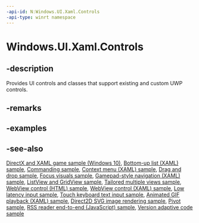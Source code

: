 ```yaml
---
-api-id: N:Windows.UI.Xaml.Controls
-api-type: winrt namespace
---
```


# Windows.UI.Xaml.Controls

## -description

Provides UI controls and classes that support existing and custom UWP controls.



## -remarks

## -examples

## -see-also

[DirectX and XAML game sample (Windows 10)](https://github.com/Microsoft/Windows-universal-samples/tree/master/Samples/Simple3DGameXaml), [Bottom-up list (XAML) sample](https://github.com/Microsoft/Windows-universal-samples/tree/master/Samples/XamlBottomUpList), [Commanding sample](https://github.com/Microsoft/Windows-universal-samples/tree/master/Samples/XamlCommanding), [Context menu (XAML) sample](https://github.com/Microsoft/Windows-universal-samples/tree/master/Samples/XamlContextMenu), [Drag and drop sample](https://github.com/Microsoft/Windows-universal-samples/tree/master/Samples/XamlDragAndDrop), [Focus visuals sample](https://github.com/Microsoft/Windows-universal-samples/tree/master/Samples/XamlFocusVisuals), [Gamepad-style navigation (XAML) sample](https://github.com/Microsoft/Windows-universal-samples/tree/master/Samples/XamlGamepadNavigation), [ListView and GridView sample](https://github.com/Microsoft/Windows-universal-samples/tree/master/Samples/XamlListView), [Tailored multiple views sample](https://github.com/Microsoft/Windows-universal-samples/tree/master/Samples/XamlTailoredMultipleViews), [WebView control (HTML) sample](https://github.com/microsoft/Windows-universal-samples/tree/main/archived/WebView), [WebView control (XAML) sample](https://github.com/Microsoft/Windows-universal-samples/tree/master/Samples/XamlWebView), [Low latency input sample](https://github.com/Microsoft/Windows-universal-samples/tree/master/Samples/LowLatencyInput), [Touch keyboard text input sample](https://github.com/Microsoft/Windows-universal-samples/tree/master/Samples/TouchKeyboardTextInput), [Animated GIF playback (XAML) sample](https://github.com/Microsoft/Windows-universal-samples/tree/master/Samples/XamlAnimatedGif), [Direct2D SVG image rendering sample](https://github.com/Microsoft/Windows-universal-samples/tree/master/Samples/D2DSvgImage), [Pivot sample](https://github.com/Microsoft/Windows-universal-samples/tree/master/Samples/XamlPivot), [RSS reader end-to-end (JavaScript) sample](https://github.com/microsoft/Windows-universal-samples/tree/main/archived/FeedReader), [Version adaptive code sample](https://github.com/Microsoft/Windows-universal-samples/tree/master/Samples/VersionAdaptiveCode)
